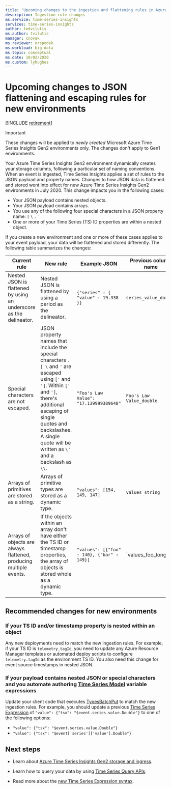 ```yaml
---
title: 'Upcoming changes to the ingestion and flattening rules in Azure Time Series Insights Gen2 | Microsoft Docs'
description: Ingestion rule changes
ms.service: time-series-insights
services: time-series-insights
author: tedvilutis
ms.author: tvilutis
manager: cnovak
ms.reviewer: orspodek
ms.workload: big-data
ms.topic: conceptual
ms.date: 10/02/2020
ms.custom: lyhughes
---
```


# Upcoming changes to JSON flattening and escaping rules for new environments

[!INCLUDE [retirement](../../includes/tsi-retirement.md)]

> [!IMPORTANT]
> These changes will be applied to *newly created* Microsoft Azure Time Series Insights Gen2 environments only. The changes don't apply to Gen1 environments.

Your Azure Time Series Insights Gen2 environment dynamically creates your storage columns, following a particular set of naming conventions. When an event is ingested, Time Series Insights applies a set of rules to the JSON payload and property names. Changes to how JSON data is flattened and stored went into effect for new Azure Time Series Insights Gen2 environments in July 2020. This change impacts you in the following cases:

* Your JSON payload contains nested objects.
* Your JSON payload contains arrays.
* You use any of the following four special characters in a JSON property name: `[` `\` `.` `'`
* One or more of your Time Series (TS) ID properties are within a nested object.

If you create a new environment and one or more of these cases applies to your event payload, your data will be flattened and stored differently. The following table summarizes the changes:

| Current rule | New rule | Example JSON | Previous column name | New column name
|---|---| ---| ---|  ---|
| Nested JSON is flattened by using an underscore as the delineator. |Nested JSON is flattened by using a period as the delineator.  | ``{"series" : { "value" : 19.338 }}`` | `series_value_double` |`series.value_double` |
| Special characters are not escaped. | JSON property names that include the special characters `.` `[`  `\` and `'` are escaped using `['` and `']`. Within `['` and `']`, there's additional escaping of single quotes and backslashes. A single quote will be written as `\'` and a backslash as `\\`.  | ```"Foo's Law Value": "17.139999389648"``` | `Foo's Law Value_double` | `['Foo\'s Law Value']_double` |
| Arrays of primitives are stored as a string. | Arrays of primitive types are stored as a dynamic type.  | `"values": [154, 149, 147]` | `values_string`  | `values_dynamic` |
Arrays of objects are always flattened, producing multiple events. | If the objects within an array don't have either the TS ID or timestamp properties, the array of objects is stored whole as a dynamic type. | `"values": [{"foo" : 140}, {"bar" : 149}]` | `values_foo_long | values_bar_long` | `values_dynamic` |

## Recommended changes for new environments

### If your TS ID and/or timestamp property is nested within an object

Any new deployments need to match the new ingestion rules. For example, if your TS ID is `telemetry_tagId`, you need to update any Azure Resource Manager templates or automated deploy scripts to configure `telemetry.tagId` as the environment TS ID. You also need this change for event source timestamps in nested JSON.

### If your payload contains nested JSON or special characters and you automate authoring [Time Series Model](./concepts-model-overview.md) variable expressions

Update your client code that executes [TypesBatchPut](/rest/api/time-series-insights/dataaccessgen2/timeseriestypes/executebatch#typesbatchput) to match the new ingestion rules. For example, you should update a previous [Time Series Expression](/rest/api/time-series-insights/reference-time-series-expression-syntax) of `"value": {"tsx": "$event.series_value.Double"}` to one of the following options:

* `"value": {"tsx": "$event.series.value.Double"}`
* `"value": {"tsx": "$event['series']['value'].Double"}`

## Next steps

* Learn about [Azure Time Series Insights Gen2 storage and ingress](./concepts-ingestion-overview.md).

* Learn how to query your data by using [Time Series Query APIs](./concepts-query-overview.md).

* Read more about the [new Time Series Expression syntax](/rest/api/time-series-insights/reference-time-series-expression-syntax).